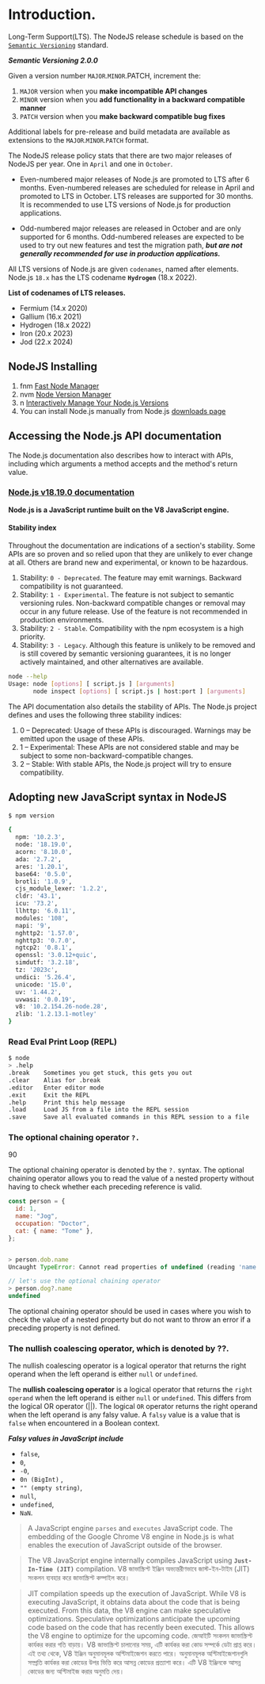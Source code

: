 # Introduction.

Long-Term Support(LTS).
The NodeJS release schedule is based on the [`Semantic Versioning`](https://semver.org/) standard.

**_Semantic Versioning 2.0.0_**

Given a version number `MAJOR`.`MINOR`.PATCH, increment the:

1. `MAJOR` version when you **make incompatible API changes**
2. `MINOR` version when you **add functionality in a backward compatible manner**
3. `PATCH` version when you **make backward compatible bug fixes**

Additional labels for pre-release and build metadata are available as extensions to the `MAJOR`.`MINOR`.`PATCH` format.

The NodeJS release policy stats that there are two major releases of NodeJS per year.
One in `April` and one in `October`.

- Even-numbered major releases of Node.js are promoted to LTS after 6 months. Even-numbered releases are scheduled for release in April and promoted to LTS in October. LTS releases are supported for 30 months. It is recommended to use LTS
  versions of Node.js for production applications.

- Odd-numbered major releases are released in October and are only supported for 6 months. Odd-numbered releases are expected to be used to try out new features and test the migration path, **_but are not generally recommended for use in production applications._**

All LTS versions of Node.js are given `codenames`, named after elements. Node.js `18.x` has the LTS codename **`Hydrogen`** (18.x 2022).

**List of codenames of LTS releases.**

- Fermium (14.x 2020)
- Gallium (16.x 2021)
- Hydrogen (18.x 2022)
- Iron (20.x 2023)
- Jod (22.x 2024)

## NodeJS Installing

1. fnm [Fast Node Manager](https://github.com/Schniz/fnm)
2. nvm [Node Version Manager](https://github.com/nvm-sh/nvm)
3. n [Interactively Manage Your Node.js Versions](https://github.com/tj/n)
4. You can install Node.js manually from Node.js [downloads page](https://nodejs.org/en/download/)

## Accessing the Node.js API documentation

The Node.js documentation also describes how to interact with APIs, including which arguments a method accepts and the method's return value.

### [Node.js v18.19.0 documentation](https://nodejs.org/docs/latest-v18.x/api/documentation.html)

**Node.js is a JavaScript runtime built on the V8 JavaScript engine.**

#### Stability index

Throughout the documentation are indications of a section's stability. Some APIs are so proven and so relied upon that they are unlikely to ever change at all. Others are brand new and experimental, or known to be hazardous.

1. Stability: `0 - Deprecated`. The feature may emit warnings. Backward compatibility is not guaranteed.
2. Stability: `1 - Experimental`. The feature is not subject to semantic versioning rules. Non-backward compatible changes or removal may occur in any future release. Use of the feature is not recommended in production environments.
3. Stability: `2 - Stable`. Compatibility with the npm ecosystem is a high priority.
4. Stability: `3 - Legacy`. Although this feature is unlikely to be removed and is still covered by semantic versioning guarantees, it is no longer actively maintained, and other alternatives are available.

```bash
node --help
Usage: node [options] [ script.js ] [arguments]
       node inspect [options] [ script.js | host:port ] [arguments]
```

The API documentation also details the stability of APIs. The Node.js project defines and
uses the following three stability indices:

1. 0 – Deprecated: Usage of these APIs is discouraged. Warnings may be emitted upon
   the usage of these APIs.
2. 1 – Experimental: These APIs are not considered stable and may be subject to
   some non-backward-compatible changes.
3. 2 – Stable: With stable APIs, the Node.js project will try to ensure compatibility.

## Adopting new JavaScript syntax in NodeJS

```bash
$ npm version

{
  npm: '10.2.3',
  node: '18.19.0',
  acorn: '8.10.0',
  ada: '2.7.2',
  ares: '1.20.1',
  base64: '0.5.0',
  brotli: '1.0.9',
  cjs_module_lexer: '1.2.2',
  cldr: '43.1',
  icu: '73.2',
  llhttp: '6.0.11',
  modules: '108',
  napi: '9',
  nghttp2: '1.57.0',
  nghttp3: '0.7.0',
  ngtcp2: '0.8.1',
  openssl: '3.0.12+quic',
  simdutf: '3.2.18',
  tz: '2023c',
  undici: '5.26.4',
  unicode: '15.0',
  uv: '1.44.2',
  uvwasi: '0.0.19',
  v8: '10.2.154.26-node.28',
  zlib: '1.2.13.1-motley'
}
```

### Read Eval Print Loop (REPL)

```bash
$ node
> .help
.break    Sometimes you get stuck, this gets you out
.clear    Alias for .break
.editor   Enter editor mode
.exit     Exit the REPL
.help     Print this help message
.load     Load JS from a file into the REPL session
.save     Save all evaluated commands in this REPL session to a file

```

### The optional chaining operator `?.`

90

The optional chaining operator is denoted by the `?.` syntax. The optional chaining operator allows you to read the value of a nested property without having to check whether each preceding reference is valid.

```js
const person = {
  id: 1,
  name: "Jog",
  occupation: "Doctor",
  cat: { name: "Tome" },
};


> person.dob.name
Uncaught TypeError: Cannot read properties of undefined (reading 'name')

// let's use the optional chaining operator
> person.dog?.name
undefined
```

The optional chaining operator should be used in cases where you wish to check the value of a nested property but do not want to throw an error if a preceding property is not defined.

### The nullish coalescing operator, which is denoted by ??.

The nullish coalescing operator is a logical operator that returns the right operand when the left operand is either `null` or `undefined`.

The **nullish coalescing operator** is a logical operator that returns the `right operand` when the left operand is either `null` or `undefined`.
This differs from the logical OR operator (||).
The logical `OR` operator returns the right operand when the left operand is any falsy value.
A `falsy` value is a value that is `false` when encountered in a Boolean context.

**_Falsy values in JavaScript include_**

- `false`,
- `0`,
- `-0`,
- `0n (BigInt)` ,
- `"" (empty string)`,
- `null`,
- `undefined`,
- `NaN`.

> A JavaScript engine `parses` and `executes` JavaScript code. The embedding of the Google Chrome V8 engine in Node.js is what enables the execution of JavaScript outside of the browser.

> The V8 JavaScript engine internally compiles JavaScript using **`Just-In-Time (JIT)`** compilation. V8 জাভাস্ক্রিপ্ট ইঞ্জিন অভ্যন্তরীণভাবে জাস্ট-ইন-টাইম (JIT) সংকলন ব্যবহার করে জাভাস্ক্রিপ্ট কম্পাইল করে।

> JIT compilation speeds up the execution of JavaScript. While V8 is executing JavaScript, it obtains data about the code that is being executed. From this data, the V8 engine can make speculative optimizations. Speculative optimizations anticipate the upcoming code based on the code that has recently been executed. This allows the V8 engine to optimize for the upcoming code.  জেআইটি সংকলন জাভাস্ক্রিপ্ট কার্যকর করার গতি বাড়ায়। V8 জাভাস্ক্রিপ্ট চালানোর সময়, এটি কার্যকর করা কোড সম্পর্কে ডেটা প্রাপ্ত করে। এই তথ্য থেকে, V8 ইঞ্জিন অনুমানমূলক অপ্টিমাইজেশন করতে পারে। অনুমানমূলক অপ্টিমাইজেশানগুলি সম্প্রতি কার্যকর করা কোডের উপর ভিত্তি করে আসন্ন কোডের প্রত্যাশা করে। এটি V8 ইঞ্জিনকে আসন্ন কোডের জন্য অপ্টিমাইজ করার অনুমতি দেয়।
